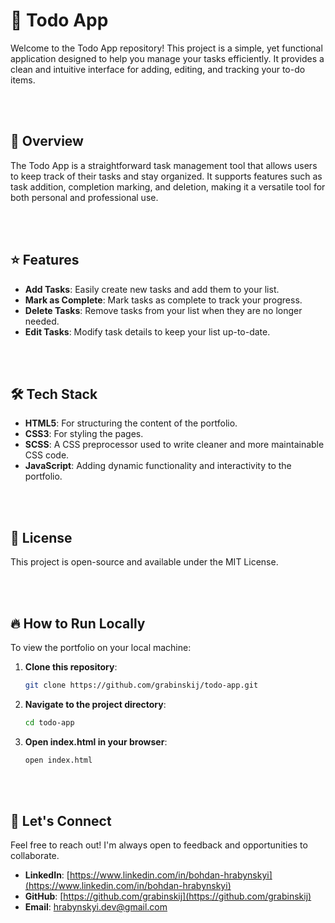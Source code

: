 # 🚀 Todo App

Welcome to the Todo App repository! This project is a simple, yet functional application designed to help you manage your tasks efficiently. It provides a clean and intuitive interface for adding, editing, and tracking your to-do items.

<br><br>

## 🌟 Overview

The Todo App is a straightforward task management tool that allows users to keep track of their tasks and stay organized. It supports features such as task addition, completion marking, and deletion, making it a versatile tool for both personal and professional use.

<br><br>

## ⭐ Features

- **Add Tasks**: Easily create new tasks and add them to your list.
- **Mark as Complete**: Mark tasks as complete to track your progress.
- **Delete Tasks**: Remove tasks from your list when they are no longer needed.
- **Edit Tasks**: Modify task details to keep your list up-to-date.

<br><br>

## 🛠️ Tech Stack

- **HTML5**: For structuring the content of the portfolio.
- **CSS3**: For styling the pages.
- **SCSS**: A CSS preprocessor used to write cleaner and more maintainable CSS code.
- **JavaScript**: Adding dynamic functionality and interactivity to the portfolio.

<br><br>

## 📝 License

This project is open-source and available under the MIT License.

<br><br>

## 🔥 How to Run Locally

To view the portfolio on your local machine:

1. **Clone this repository**:
   ```bash
   git clone https://github.com/grabinskij/todo-app.git

2. **Navigate to the project directory**:
   ```bash
   cd todo-app

3. **Open index.html in your browser**:
   ```bash
   open index.html

<br><br>

## 🤝 Let's Connect

Feel free to reach out! I'm always open to feedback and opportunities to collaborate.
- **LinkedIn**: [https://www.linkedin.com/in/bohdan-hrabynskyi](https://www.linkedin.com/in/bohdan-hrabynskyi)
- **GitHub**: [https://github.com/grabinskij](https://github.com/grabinskij)
- **Email**: [hrabynskyi.dev@gmail.com](mailto:hrabynskyi.dev@gmail.com)





